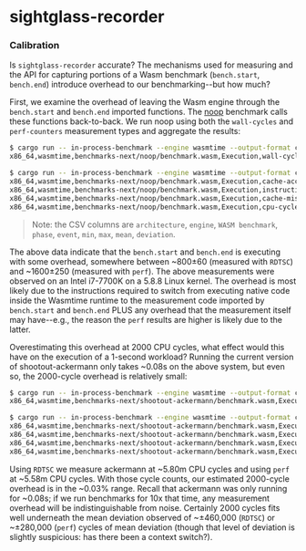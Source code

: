 sightglass-recorder
===================

### Calibration

Is `sightglass-recorder` accurate? The mechanisms used for measuring and the API for capturing
portions of a Wasm benchmark (`bench.start`, `bench.end`) introduce overhead to our
benchmarking--but how much?

First, we examine the overhead of leaving the Wasm engine through the `bench.start` and `bench.end`
imported functions. The [noop](../../benchmarks-next/noop) benchmark calls these functions
back-to-back. We run noop using both the `wall-cycles` and `perf-counters` measurement types and 
aggregate the results:

```bash
$ cargo run -- in-process-benchmark --engine wasmtime --output-format csv --num-iterations 30 benchmarks-next/noop/benchmark.wasm --measure wall-cycles | grep Execution | cargo run -- analyze --input-format csv --output-format csv
x86_64,wasmtime,benchmarks-next/noop/benchmark.wasm,Execution,wall-cycles,680,1062,808.2,61.506666666666675

$ cargo run -- in-process-benchmark --engine wasmtime --output-format csv --num-iterations 30 benchmarks-next/noop/benchmark.wasm --measure perf-counters | grep Execution | cargo run -- analyze --input-format csv --output-format csv
x86_64,wasmtime,benchmarks-next/noop/benchmark.wasm,Execution,cache-accesses,16,186,45.0,17.866666666666667
x86_64,wasmtime,benchmarks-next/noop/benchmark.wasm,Execution,instructions-retired,470,470,470.0,0.0
x86_64,wasmtime,benchmarks-next/noop/benchmark.wasm,Execution,cache-misses,0,4,1.8,1.1733333333333333
x86_64,wasmtime,benchmarks-next/noop/benchmark.wasm,Execution,cpu-cycles,1257,3184,1614.3666666666666,248.21555555555557
```

> Note: the CSV columns are `architecture`, `engine`, `WASM benchmark`, `phase`, `event`, `min`,
> `max`, `mean`, `deviation`.

The above data indicate that the `bench.start` and `bench.end` is executing with some overhead,
somewhere between ~800±60 (measured with `RDTSC`) and ~1600±250 (measured with `perf`). The above
measurements were observed on an Intel i7-7700K on a 5.8.8 Linux kernel. The overhead is most likely
due to the instructions required to switch from executing native code inside the Wasmtime runtime to
the measurement code imported by  `bench.start` and `bench.end` PLUS any overhead that the
measurement itself may have--e.g., the reason the `perf` results are higher is likely due to the
latter.

Overestimating this overhead at 2000 CPU cycles, what effect would this have on the execution of a
1-second workload? Running the current version of shootout-ackermann only takes ~0.08s on the above
system, but even so, the 2000-cycle overhead is relatively small:

```bash
$ cargo run -- in-process-benchmark --engine wasmtime --output-format csv --num-iterations 30 benchmarks-next/shootout-ackermann/benchmark.wasm --measure wall-cycles | grep Execution | cargo run -- analyze -i csv -o csv
x86_64,wasmtime,benchmarks-next/shootout-ackermann/benchmark.wasm,Execution,wall-cycles,5072731,6466552,5795681.366666666,463938.97333333344

$ cargo run -- in-process-benchmark --engine wasmtime --output-format csv --num-iterations 30 benchmarks-next/shootout-ackermann/benchmark.wasm --measure perf-counters | grep Execution | cargo run -- analyze -i csv -o csv
x86_64,wasmtime,benchmarks-next/shootout-ackermann/benchmark.wasm,Execution,cache-accesses,4020,16565,5107.066666666667,850.8933333333331
x86_64,wasmtime,benchmarks-next/shootout-ackermann/benchmark.wasm,Execution,cache-misses,73,1573,519.9666666666667,369.68888888888904
x86_64,wasmtime,benchmarks-next/shootout-ackermann/benchmark.wasm,Execution,cpu-cycles,5423074,9778831,5581209.3,279841.4466666665
x86_64,wasmtime,benchmarks-next/shootout-ackermann/benchmark.wasm,Execution,instructions-retired,17333381,17333382,17333381.2,0.31999999955296515

```

Using `RDTSC` we measure ackermann at ~5.80m CPU cycles and using `perf` at ~5.58m CPU cycles. With
those cycle counts, our estimated 2000-cycle overhead is in the ~0.03% range. Recall that ackermann
was only running for ~0.08s; if we run benchmarks for 10x that time, any measurement overhead will
be indistinguishable from noise. Certainly 2000 cycles fits well underneath the mean deviation
observed of ~±460,000 (`RDTSC`) or ~±280,000 (`perf`) cycles of mean deviation (though that level of
deviation is slightly suspicious: has there been a context switch?).
